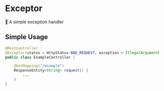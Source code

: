 # Exceptor
🚨 A simple exception handler

## Simple Usage
```java
@RestController
@Exceptor(status = HttpStatus.BAD_REQUEST, exception = IllegalArgumentException.class)
public class ExampleController {

    @GetMapping("/example")
    ResponseEntity<String> request() {
        ...
    }
}
```
